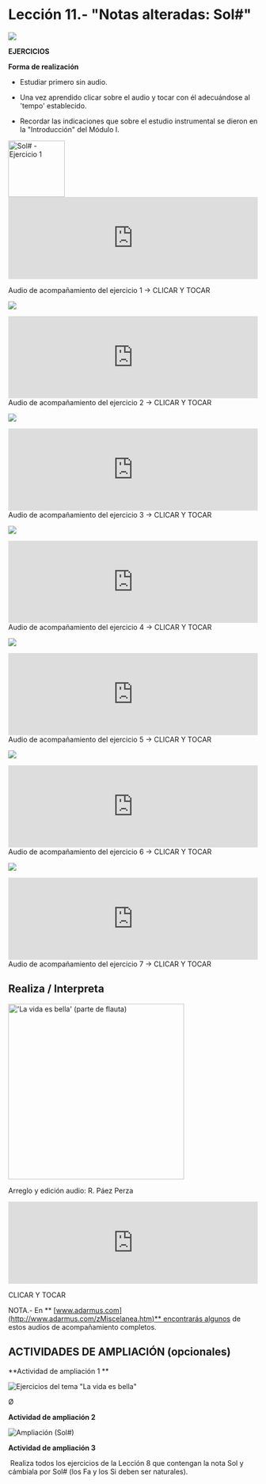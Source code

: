 
# Lección 11.- "Notas alteradas: Sol#"

![](img/Posicion_Sol_num_.gif)

**EJERCICIOS**

**Forma de realización**

- Estudiar primero sin audio.

- Una vez aprendido clicar sobre el audio y tocar con él adecuándose al 'tempo' establecido.

- Recordar las indicaciones que sobre el estudio instrumental se dieron en la "Introducción" del Módulo I.

<img src="img/Sol_num__Ejer_1.jpg" alt="Sol# - Ejercicio 1" title="Sol# - Ejercicio 1" height="114" />
<iframe width="100%" height="166" scrolling="no" frameborder="no" src="https://w.soundcloud.com/player/?url=https%3A//api.soundcloud.com/tracks/344090250&amp;color=%23ff5500&amp;auto_play=false&amp;hide_related=false&amp;show_comments=true&amp;show_user=true&amp;show_reposts=false"></iframe>

Audio de acompañamiento del ejercicio 1 -> CLICAR Y TOCAR

![](img/Sol_num__Ejer_2.jpg)

<iframe width="100%" height="166" scrolling="no" frameborder="no" src="https://w.soundcloud.com/player/?url=https%3A//api.soundcloud.com/tracks/344090251&amp;color=%23ff5500&amp;auto_play=false&amp;hide_related=false&amp;show_comments=true&amp;show_user=true&amp;show_reposts=false"></iframe>
Audio de acompañamiento del ejercicio 2 -> CLICAR Y TOCAR

![](img/Sol_num__Ejer_3.jpg)

<iframe width="100%" height="166" scrolling="no" frameborder="no" src="https://w.soundcloud.com/player/?url=https%3A//api.soundcloud.com/tracks/344090252&amp;color=%23ff5500&amp;auto_play=false&amp;hide_related=false&amp;show_comments=true&amp;show_user=true&amp;show_reposts=false"></iframe>
Audio de acompañamiento del ejercicio 3 -> CLICAR Y TOCAR

![](img/Sol_num__Ejer_4.gif)

<iframe width="100%" height="166" scrolling="no" frameborder="no" src="https://w.soundcloud.com/player/?url=https%3A//api.soundcloud.com/tracks/344090253&amp;color=%23ff5500&amp;auto_play=false&amp;hide_related=false&amp;show_comments=true&amp;show_user=true&amp;show_reposts=false"></iframe>
Audio de acompañamiento del ejercicio 4 -> CLICAR Y TOCAR

![](img/Sol_num__Ejer_5.jpg)

<iframe width="100%" height="166" scrolling="no" frameborder="no" src="https://w.soundcloud.com/player/?url=https%3A//api.soundcloud.com/tracks/344090254&amp;color=%23ff5500&amp;auto_play=false&amp;hide_related=false&amp;show_comments=true&amp;show_user=true&amp;show_reposts=false"></iframe>
Audio de acompañamiento del ejercicio 5 -> CLICAR Y TOCAR

![](img/Sol_num__Ejer_6.jpg)

<iframe width="100%" height="166" scrolling="no" frameborder="no" src="https://w.soundcloud.com/player/?url=https%3A//api.soundcloud.com/tracks/344090256&amp;color=%23ff5500&amp;auto_play=false&amp;hide_related=false&amp;show_comments=true&amp;show_user=true&amp;show_reposts=false"></iframe>
Audio de acompañamiento del ejercicio 6 -> CLICAR Y TOCAR

![](img/Sol_num__Ejer_7.jpg)

<iframe width="100%" height="166" scrolling="no" frameborder="no" src="https://w.soundcloud.com/player/?url=https%3A//api.soundcloud.com/tracks/344090257&amp;color=%23ff5500&amp;auto_play=false&amp;hide_related=false&amp;show_comments=true&amp;show_user=true&amp;show_reposts=false"></iframe>
Audio de acompañamiento del ejercicio 7 -> CLICAR Y TOCAR

## Realiza / Interpreta

<img src="img/L11_VidaBella_(flauta)_GRIS.gif" height="355" alt="'La vida es bella' (parte de flauta)" title="'La vida es bella' (parte de flauta)" />

Arreglo y edición audio: R. Páez Perza

<iframe width="100%" height="166" scrolling="no" frameborder="no" src="https://w.soundcloud.com/player/?url=https%3A//api.soundcloud.com/tracks/344090305&amp;color=%23ff5500&amp;auto_play=false&amp;hide_related=false&amp;show_comments=true&amp;show_user=true&amp;show_reposts=false"></iframe>

CLICAR Y TOCAR

NOTA.- En ** [www.adarmus.com](http://www.adarmus.com/zMiscelanea.htm)** encontrarás algunos de estos audios de acompañamiento completos.

## ACTIVIDADES DE AMPLIACIÓN (opcionales)

**Actividad de ampliación 1 **

<img src="img/EjerFla_VitaBella_18jul15.gif" alt='Ejercicios del tema "La vida es bella"' title='Ejercicios del tema "La vida es bella"' />

Ø

**Actividad de ampliación 2**

<img src="img/Ampliacion_Sol_num_.gif" alt="Ampliación (Sol#)" title="Ampliación (Sol#)" />

**Actividad de ampliación 3**

 Realiza todos los ejercicios de la Lección 8 que contengan la nota Sol y cámbiala por Sol# (los Fa y los Si deben ser naturales).
